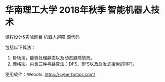 # 华南理工大学 2018年秋季 智能机器人技术

课程设计&实验题目 机器人避障 源代码

包括以下算法：
1. 势场法，能够处理静态以及动态避障情景。
2. 栅格法。内含三种寻路算法：DFS、BFS以及启发式搜索的RRT。

使用软件：Webots: https://cyberbotics.com/
